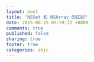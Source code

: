 ```yaml
---
layout: post
title: "NSSet 和 NSArray 的区别"
date: 2015-08-25 05:59:22 +0800
comments: true
published: false
sharing: true
footer: true
categories: objc
---
```

